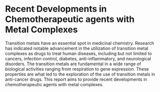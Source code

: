 # Recent Developments in Chemotherapeutic agents with Metal Complexes
Transition metals have an essential spot in medicinal chemistry. Research has indicated notable advancement in the utilization of transition metal complexes as drugs to treat human diseases, including but not limited to cancers, infection control, diabetes, anti-inflammatory, and neurological disorders. The transition metals are fundamental in a wide range of biological activities ranging from respiration to gene expression. These properties are what led to the exploration of the use of transition metals in anti-cancer drugs. This report aims to provide recent developments in chemotherapeutic agents with metal complexes.

